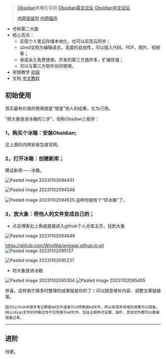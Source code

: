 >[Obsidian](https://obsidian.md/)黑曜石官网
>[Obsidian英文论坛](https://forum.obsidian.md/)
>[Obsidian中文论坛](https://forum-zh.obsidian.md/)
>
>[内网安装包](https://thoughts.teambition.com/share/62a131711a6baa00416a79d3#title=Obsidian_%E5%AE%89%E8%A3%85%E5%8C%85)
>[内网插件](https://ob.pory.app/)

- 号称第二大脑
- 核心亮点：
	- 实现个人笔记存储本地化，也可以实现云同步；
	- 以md文档为编辑语言，高度的自由性，可以插入代码、PDF、图片、视频等；
	- 承诺永久免费使用，开发的第三方插件多，扩展性强；
	- 可以与第三方软件协同使用。
- 视频教学
	[初探](https://www.bilibili.com/video/BV1kP411k7Bq/)
- 文档
	[中文教程](https://publish.obsidian.md/help-zh/%E7%94%B1%E6%AD%A4%E5%BC%80%E5%A7%8B)

## 初始使用
其实最有价值的使用就是“借鉴”他人的成果，化为己用。

“把大象放进冰箱的三步”，俗称Obsdian三板斧：
### 1，购买个冰箱：安装Obsidian;
见上面的内网安装包或官网。
### 2，打开冰箱：创建新库；
建设新库——冰箱。

![Pasted image 20231102094431](attachments/Pasted%20image%2020231102094431.png)

![Pasted image 20231102094548](attachments/Pasted%20image%2020231102094548.png)

![Pasted image 20231102094625](attachments/Pasted%20image%2020231102094625.png)
这样你就有个“空冰箱”了。
### 3，放大象：将他人的文件变成自己的；
- 点击博客右上角或直接进入github个人仓库主页，找到大象

![Pasted image 20231102094849](attachments/Pasted%20image%2020231102094849.png)

<https://github.com/WngWai/wngwai.github.io.git>
![Pasted image 20231102095137](attachments/Pasted%20image%2020231102095137.png)

![Pasted image 20231102095237](attachments/Pasted%20image%2020231102095237.png)

- 将大象放进冰箱

![Pasted image 20231102095304](attachments/Pasted%20image%2020231102095304.png)
![Pasted image 20231102095455](attachments/Pasted%20image%2020231102095455.png)

恭喜，这样我忙碌多时整理的成果就是你的了！可以随意增补内容、调整文章链接等。

`因为Github中很多笔记都是md文件或者可以转换成md文件，所以有很多现成的成果可以借鉴。Obsidian文件的可搬迁性不仅局限于md文件，包括主题样式设置、插件、其他文件都可以直接借鉴过来。`

---
## 进阶
待更。